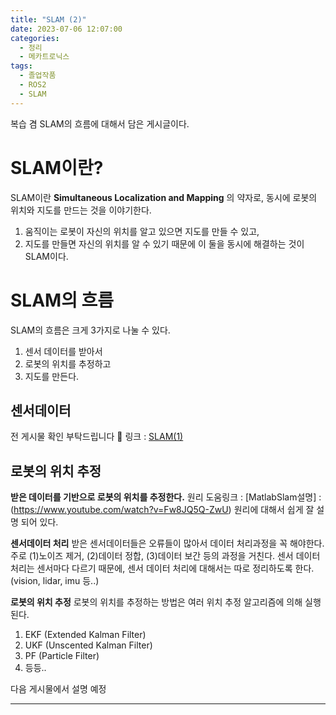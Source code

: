 ```yaml
---
title: "SLAM (2)"
date: 2023-07-06 12:07:00
categories:
  - 정리
  - 메카트로닉스
tags:
  - 졸업작품
  - ROS2
  - SLAM
---
```


복습 겸 SLAM의 흐름에 대해서 담은 게시글이다.

# SLAM이란? 
SLAM이란 **Simultaneous Localization and Mapping** 의 약자로, 동시에 로봇의 위치와 지도를 만드는 것을 이야기한다. 
1. 움직이는 로봇이 자신의 위치를 알고 있으면 지도를 만들 수 있고, 
2. 지도를 만들면 자신의 위치를 알 수 있기 때문에 
이 둘을 동시에 해결하는 것이 SLAM이다.

# SLAM의 흐름
SLAM의 흐름은 크게 3가지로 나눌 수 있다.
1. 센서 데이터를 받아서
2. 로봇의 위치를 추정하고
3. 지도를 만든다.

## 센서데이터
전 게시물 확인 부탁드립니다 🤗 링크 : [SLAM(1)](/_posts/2023-07-06-SLAM(1).md)

## 로봇의 위치 추정
**받은 데이터를 기반으로 로봇의 위치를 추정한다.**
원리 도움링크 : [MatlabSlam설명] : (https://www.youtube.com/watch?v=Fw8JQ5Q-ZwU)
원리에 대해서 쉽게 잘 설명 되어 있다.

**센서데이터 처리**
받은 센서데이터들은 오류들이 많아서 데이터 처리과정을 꼭 해야한다. 주로 (1)노이즈 제거, (2)데이터 정합, (3)데이터 보간 등의 과정을 거친다.
센서 데이터 처리는 센서마다 다르기 때문에, 센서 데이터 처리에 대해서는 따로 정리하도록 한다.(vision, lidar, imu 등..)

**로봇의 위치 추정**
로봇의 위치를 추정하는 방법은 여러 위치 추정 알고리즘에 의해 실행된다.

1. EKF (Extended Kalman Filter)
2. UKF (Unscented Kalman Filter)
3. PF (Particle Filter)
4. 등등.. 

다음 게시물에서 설명 예정

---